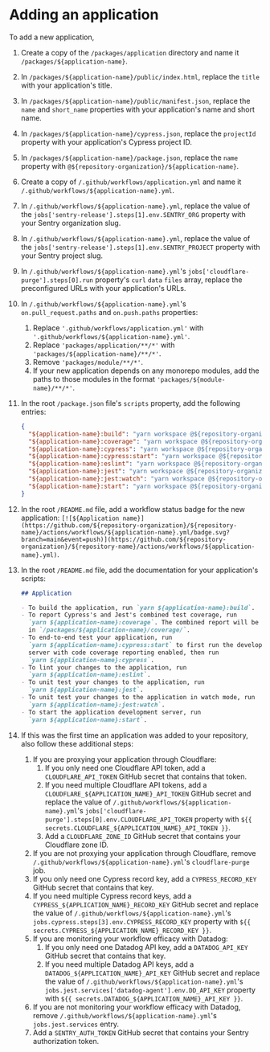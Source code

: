 # Adding an application

To add a new application,

1. Create a copy of the `/packages/application` directory and name it
   `/packages/${application-name}`.
2. In `/packages/${application-name}/public/index.html`, replace the `title`
   with your application's title.
3. In `/packages/${application-name}/public/manifest.json`, replace the `name`
   and `short_name` properties with your application's name and short name.
4. In `/packages/${application-name}/cypress.json`, replace the `projectId`
   property with your application's Cypress project ID.
5. In `/packages/${application-name}/package.json`, replace the `name` property
   with `@${repository-organization}/${application-name}`.
6. Create a copy of `/.github/workflows/application.yml` and name it
   `/.github/workflows/${application-name}.yml`.
7. In `/.github/workflows/${application-name}.yml`, replace the value of the
   `jobs['sentry-release'].steps[1].env.SENTRY_ORG` property with your Sentry
   organization slug.
8. In `/.github/workflows/${application-name}.yml`, replace the value of the
   `jobs['sentry-release'].steps[1].env.SENTRY_PROJECT` property with your
   Sentry project slug.
9. In `/.github/workflows/${application-name}.yml`'s
   `jobs['cloudflare-purge'].steps[0].run` property's `curl` `data` `files`
   array, replace the preconfigured URLs with your application's URLs.
10. In `/.github/workflows/${application-name}.yml`'s `on.pull_request.paths`
    and `on.push.paths` properties:
    1. Replace `'.github/workflows/application.yml'` with
       `'.github/workflows/${application-name}.yml'`.
    2. Replace `'packages/application/**/*'` with
       `'packages/${application-name}/**/*'`.
    3. Remove `'packages/module/**/*'`.
    4. If your new application depends on any monorepo modules, add the paths to
       those modules in the format `'packages/${module-name}/**/*'`.
11. In the root `/package.json` file's `scripts` property, add the following
    entries:
    ```json
    {
      "${application-name}:build": "yarn workspace @${repository-organization}/${application-name} run build",
      "${application-name}:coverage": "yarn workspace @${repository-organization}/${application-name} run coverage",
      "${application-name}:cypress": "yarn workspace @${repository-organization}/${application-name} run cypress",
      "${application-name}:cypress:start": "yarn workspace @${repository-organization}/${application-name} run cypress:start",
      "${application-name}:eslint": "yarn workspace @${repository-organization}/${application-name} run eslint",
      "${application-name}:jest": "yarn workspace @${repository-organization}/${application-name} run jest",
      "${application-name}:jest:watch": "yarn workspace @${repository-organization}/${application-name} run jest:watch",
      "${application-name}:start": "yarn workspace @${repository-organization}/${application-name} run start"
    }
    ```
12. In the root `/README.md` file, add a workflow status badge for the new
    application: `[![${Application name}](https://github.com/${repository-organization}/${repository-name}/actions/workflows/${application-name}.yml/badge.svg?branch=main&event=push)](https://github.com/${repository-organization}/${repository-name}/actions/workflows/${application-name}.yml)`.
13. In the root `/README.md` file, add the documentation for your application's
    scripts:

    ```md
    ## Application

    - To build the application, run `yarn ${application-name}:build`.
    - To report Cypress's and Jest's combined test coverage, run
      `yarn ${application-name}:coverage`. The combined report will be located
      in `/packages/${application-name}/coverage/`.
    - To end-to-end test your application, run
      `yarn ${application-name}:cypress:start` to first run the development
      server with code coverage reporting enabled, then run
      `yarn ${application-name}:cypress`.
    - To lint your changes to the application, run
      `yarn ${application-name}:eslint`.
    - To unit test your changes to the application, run
      `yarn ${application-name}:jest`.
    - To unit test your changes to the application in watch mode, run
      `yarn ${application-name}:jest:watch`.
    - To start the application development server, run
      `yarn ${application-name}:start`.
    ```

14. If this was the first time an application was added to your repository, also
    follow these additional steps:
    1. If you are proxying your application through Cloudflare:
       1. If you only need one Cloudflare API token, add a
          `CLOUDFLARE_API_TOKEN` GitHub secret that contains that token.
       2. If you need multiple Cloudflare API tokens, add a
          `CLOUDFLARE_${APPLICATION_NAME}_API_TOKEN` GitHub secret and replace
          the value of `/.github/workflows/${application-name}.yml`'s
          `jobs['cloudflare-purge'].steps[0].env.CLOUDFLARE_API_TOKEN` property
          with `${{ secrets.CLOUDFLARE_${APPLICATION_NAME}_API_TOKEN }}`.
       3. Add a `CLOUDFLARE_ZONE_ID` GitHub secret that contains your Cloudflare
          zone ID.
    2. If you are not proxying your application through Cloudflare, remove
       `/.github/workflows/${application-name}.yml`'s `cloudflare-purge` job.
    3. If you only need one Cypress record key, add a `CYPRESS_RECORD_KEY`
       GitHub secret that contains that key.
    4. If you need multiple Cypress record keys, add a
       `CYPRESS_${APPLICATION_NAME}_RECORD_KEY` GitHub secret and replace the
       value of `/.github/workflows/${application-name}.yml`'s
       `jobs.cypress.steps[3].env.CYPRESS_RECORD_KEY` property with
       `${{ secrets.CYPRESS_${APPLICATION_NAME}_RECORD_KEY }}`.
    5. If you are monitoring your workflow efficacy with Datadog:
       1. If you only need one Datadog API key, add a `DATADOG_API_KEY` GitHub
          secret that contains that key.
       2. If you need multiple Datadog API keys, add a
          `DATADOG_${APPLICATION_NAME}_API_KEY` GitHub secret and replace the
          value of `/.github/workflows/${application-name}.yml`'s
          `jobs.jest.services['datadog-agent'].env.DD_API_KEY` property with
          `${{ secrets.DATADOG_${APPLICATION_NAME}_API_KEY }}`.
    6. If you are not monitoring your workflow efficacy with Datadog, remove
       `/.github/workflows/${application-name}.yml`'s `jobs.jest.services`
       entry.
    7. Add a `SENTRY_AUTH_TOKEN` GitHub secret that contains your Sentry
       authorization token.
